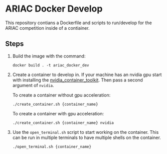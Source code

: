 # ARIAC Docker Develop

This repository contians a Dockerfile and scripts to run/develop for the ARIAC competition inside of a contiainer.

## Steps

1. Build the image with the command:

    ```
    docker build . -t ariac_docker_dev
    ```

2. Create a container to develop in. If your machine has an nvidia gpu start with installing the [nvidia_container_toolkit](https://docs.nvidia.com/datacenter/cloud-native/container-toolkit/install-guide.html#docker). Then pass a second argument of `nvidia`.

    To create a container without gpu acceleration:

    ```
    ./create_container.sh {container_name}
    ```

    To create a container with gpu acceleration:

    ```
    ./create_container.sh {container_name} nvidia
    ```

3. Use the `open_terminal.sh` script to start working on the container. This can be run in multiple terminals to have multiple shells on the container. 

    ```
    ./open_terminal.sh {container_name}
    ```